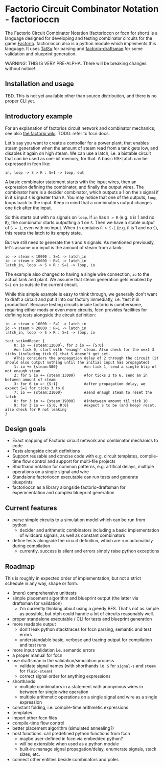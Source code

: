 # Factorio Circuit Combinator Notation - factorioccn

The Factorio Circuit Combinator Notation (factorioccn or fccn for short) is a language designed for developing and testing combinator circuits for the game [Factorio](https://factorio.com).
factiorioccn also is a python module which implements this language. It uses [TatSu](https://tatsu.readthedocs.io) for parsing and [factorio-draftsman](https://github.com/redruin1/factorio-draftsman) for some validation and blueprint generation.

WARNING: THIS IS VERY PRE-ALPHA. There will be breaking changes without notice!

## Installation and usage

TBD. This is not yet available other than source distribution, and there is no proper CLI yet.

## Introductory example

For an explanation of factorios circuit network and combinator mechanics, see also [the factorio wiki](https://wiki.factorio.com/Circuit_network). TODO: refer to fccn docs.

Let's say you want to create a controller for a power plant, that enables steam generation when the amount of steam read from a tank gets low, and disables it again on high steam.
We can use a latch, i.e. a bistable circuit that can be used as one-bit memory, for that. A basic RS-Latch can be expressed in fccn like:
```
in, loop -> S > R : S=1 -> loop, out
```
A basic combinator statement starts with the input wires, then an expression defining the combinator, and finally the output wires.
The combinator here is a decider combinator, which outputs a 1 on the `S` signal if in it's input `S` is greater than `R`.
You may notice that one of the outputs, `loop`, loops back to the input. Keep in mind that a combinators output changes one tick after the input.

So this starts out with no signals on `loop`. If `in` has `S > R` (e.g. `S` is 1 and no `R`), the combinator starts outputting a 1 on `S`.
Then we have a stable output of `S = 1`, even with no input. When `in` contains `R > S-1` (e.g. `R` is 1 and no `S`), this resets the latch to its empty state.

But we still need to generate the `S` and `R` signals. As mentioned previously, let's assume our input is the amount of steam from a tank:
```
io -> steam < 10000 : S=1 -> latch_in
io -> steam > 20000 : R=1 -> latch_in
latch_in, loop -> S > R : S=1 -> loop, io
```
The example also changed to having a single wire connection, `io` to the actual tank and plant. 
We assume that steam generation gets enabled by `S=1` on `io` outside the current circuit.

While this simple example is easy to think through, we generally don't want to draft a circuit and put it into our factory immediatly, i.e. 'test it in production'.
Because testing circuits inside factorio is cumbersome, requiring either mods or even more circuits, fccn provides facilities for defining tests alongside the circuit definition:
```
io -> steam < 10000 : S=1 -> latch_in
io -> steam > 20000 : R=1 -> latch_in
latch_in, loop -> S > R : S=1 -> loop, io

test setAndReset {
    0: io += {steam:12000}, for 3 io =~ {S:0}  
    #on tick 0, start with 'enaugh' steam. Also check for the next 3 ticks (including tick 0) that S doesn't get set. 
    #This considers the propagation delay of 2 through the circuit (it should also output nothing until the initial input has propagated)
    1: io += {steam:500}            #on tick 1, send a single blip of not enaugh steam
    2: for 5 io += {steam:13000}    #for ticks 2 to 6, send an in between amount of steam
    3: for 6 io =~ {S:1}            #after propagation delay, we expect S=1 for ticks 3 to 8
    7: io += {steam:21000}          #send enaugh steam to reset the latch
    8: for 3 io += {steam:19000}    #inbetween amount til tick 10
    9: for 3 io =~ {S:0, R:0}       #expect S to be (and keep) reset, also check for R not leaking
}
```

## Design goals

* Exact mapping of Factorio circuit network and combinator mechanics to code
* Tests alongside circuit definitions
* Support reusable and concise code with e.g. circuit templates, compile-time flow control and support for multi-file projects
* Shorthand notation for common patterns, e.g. artifical delays, multiple operations on a single signal and wire
* Standalone factorioccn executable can run tests and generate blueprints
* factorioccn as a library alongside factorio-draftsman for experimentation and complex blueprint generation

## Current features

* parse simple circuits to a simulation model which can be run from python
    * decider and arithmetic combinators including a basic implementation of wildcard signals, as well as constant combinators
* define tests alongside the circuit definition, which are run automaticly during compilation
    * currently, success is silent and errors simply raise python exceptions

## Roadmap

This is roughly in expected order of implementation, but not a strict schedule in any way, shape or form.

* (more) comprehensive unittests
* simple placement algorithm and blueprint output (the latter via draftsman for validation)
    * I'm currently thinking about using a greedy BFS. That's not as simple as possible, but otoh could handle a lot of circuits reasonably well.
* proper standalone executable / CLI for tests and blueprint generation
* more readable output
    * don't leak python stacktraces for fccn parsing, semantic and test errors
    * understandable basic, verbose and tracing output for compilation and test runs
* more input validation i.e. semantic errors
* a proper manual for fccn
* use draftsman in the validation/simulation process
    * validate signal names (with shorthands i.e. `S` for `signal-s` and `steam` for `fluid-steam`)
    * correct signal order for anything expressions
* shorthands
    * multiple combinators in a statement with anonymous wires in between for single-wire operation
    * multiple arithmetic operations on a single signal and wire as a single expression
* constant folding, i.e. compile-time arithmetic expressions
* templates
* import other fccn files
* compile-time flow control
* better placement algorithm (simulated annealing?)
* host functions: call predefined python functions from fccn
    * maybe user-defined in fccn via embedded python?
    * will be extensible when used as a python module
    * built-in: manage signal propagation/delay, enumerate signals, stack sizes, etc.
* connect other entities beside combinators and poles
